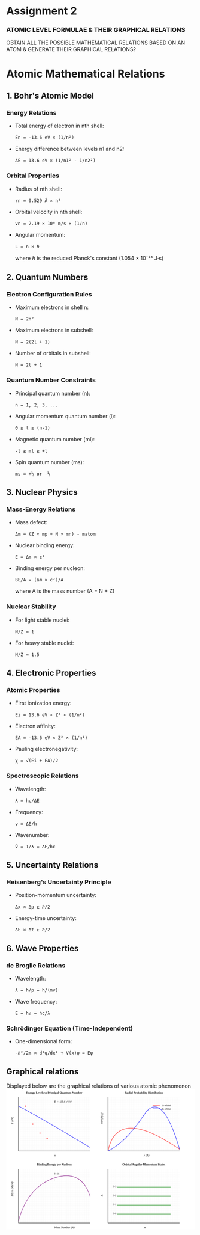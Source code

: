 # Assignment 2 

### ATOMIC LEVEL FORMULAE & THEIR GRAPHICAL RELATIONS
OBTAIN ALL THE POSSIBLE MATHEMATICAL RELATIONS BASED ON AN ATOM & GENERATE THEIR GRAPHICAL RELATIONS? 



# Atomic Mathematical Relations

## 1. Bohr's Atomic Model

### Energy Relations
- Total energy of electron in nth shell:  
  ```
  En = -13.6 eV × (1/n²)
  ```

- Energy difference between levels n1 and n2:  
  ```
  ΔE = 13.6 eV × (1/n1² - 1/n2²)
  ```

### Orbital Properties
- Radius of nth shell:  
  ```
  rn = 0.529 Å × n²
  ```

- Orbital velocity in nth shell:  
  ```
  vn = 2.19 × 10⁶ m/s × (1/n)
  ```

- Angular momentum:  
  ```
  L = n × ℏ
  ```
  where ℏ is the reduced Planck's constant (1.054 × 10⁻³⁴ J·s)

## 2. Quantum Numbers

### Electron Configuration Rules
- Maximum electrons in shell n:  
  ```
  N = 2n²
  ```

- Maximum electrons in subshell:  
  ```
  N = 2(2l + 1)
  ```

- Number of orbitals in subshell:  
  ```
  N = 2l + 1
  ```

### Quantum Number Constraints
- Principal quantum number (n):
  ```
  n = 1, 2, 3, ...
  ```

- Angular momentum quantum number (l):
  ```
  0 ≤ l ≤ (n-1)
  ```

- Magnetic quantum number (ml):
  ```
  -l ≤ ml ≤ +l
  ```

- Spin quantum number (ms):
  ```
  ms = +½ or -½
  ```

## 3. Nuclear Physics

### Mass-Energy Relations
- Mass defect:
  ```
  Δm = (Z × mp + N × mn) - matom
  ```

- Nuclear binding energy:
  ```
  E = Δm × c²
  ```

- Binding energy per nucleon:
  ```
  BE/A = (Δm × c²)/A
  ```
  where A is the mass number (A = N + Z)

### Nuclear Stability
- For light stable nuclei:
  ```
  N/Z ≈ 1
  ```

- For heavy stable nuclei:
  ```
  N/Z ≈ 1.5
  ```

## 4. Electronic Properties

### Atomic Properties
- First ionization energy:
  ```
  Ei = 13.6 eV × Z² × (1/n²)
  ```

- Electron affinity:
  ```
  EA = -13.6 eV × Z² × (1/n²)
  ```

- Pauling electronegativity:
  ```
  χ = √(Ei + EA)/2
  ```

### Spectroscopic Relations
- Wavelength:
  ```
  λ = hc/ΔE
  ```

- Frequency:
  ```
  ν = ΔE/h
  ```

- Wavenumber:
  ```
  ṽ = 1/λ = ΔE/hc
  ```

## 5. Uncertainty Relations

### Heisenberg's Uncertainty Principle
- Position-momentum uncertainty:
  ```
  Δx × Δp ≥ ℏ/2
  ```

- Energy-time uncertainty:
  ```
  ΔE × Δt ≥ ℏ/2
  ```

## 6. Wave Properties

### de Broglie Relations
- Wavelength:
  ```
  λ = h/p = h/(mv)
  ```

- Wave frequency:
  ```
  E = hν = hc/λ
  ```

### Schrödinger Equation (Time-Independent)
- One-dimensional form:
  ```
  -ℏ²/2m × d²ψ/dx² + V(x)ψ = Eψ
  ```


## Graphical relations 
Displayed below are the graphical relations of various atomic phenomenon 
![image](./Screenshot_2025-02-17_13-26-19.png)
